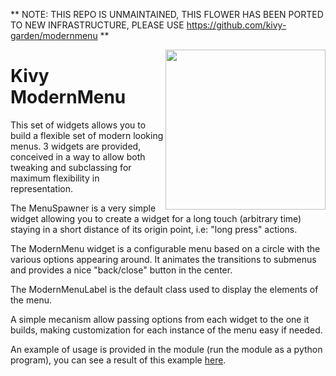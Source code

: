 ** NOTE: THIS REPO IS UNMAINTAINED, THIS FLOWER HAS BEEN PORTED TO NEW INFRASTRUCTURE, PLEASE USE <https://github.com/kivy-garden/modernmenu> **


<img src="https://github.com/kivy-garden/garden.modernmenu/blob/master/screenshot.png" align="right" width="256" />



Kivy ModernMenu
===============

This set of widgets allows you to build a flexible set of modern looking
menus. 3 widgets are provided, conceived in a way to allow both tweaking
and subclassing for maximum flexibility in representation.

The MenuSpawner is a very simple widget allowing you to create a widget
for a long touch (arbitrary time) staying in a short distance of its
origin point, i.e: "long press" actions.

The ModernMenu widget is a configurable menu based on a circle with the
various options appearing around. It animates the transitions to
submenus and provides a nice "back/close" button in the center.

The ModernMenuLabel is the default class used to display the elements of
the menu.

A simple mecanism allow passing options from each widget to the one it
builds, making customization for each instance of the menu easy if
needed.

An example of usage is provided in the module (run the module as a
python program), you can see a result of this example
[here](http://youtu.be/zzMTpcUGG0Q).
